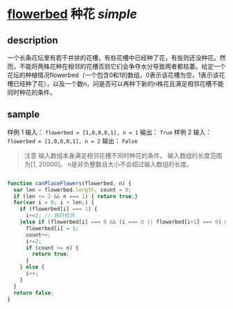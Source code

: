 
# [flowerbed](flowerbed.md) 种花 _simple_

## description

一个长条花坛里有若干并排的花槽，有些花槽中已经种了花，有些则还没种花。然而，不能将两株花种在相邻的花槽否则它们会争夺水分导致两者都枯萎。给定一个花坛的种植情况flowerbed（一个包含0和1的数组，0表示该花槽为空，1表示该花槽已经种了花），以及一个数n，问是否可以再种下新的n株花且满足相邻花槽不能同时种花的条件。

## sample

样例 1
输入： `flowerbed = [1,0,0,0,1], n = 1`
输出： `True`
样例 2
输入： `flowerbed = [1,0,0,0,1], n = 2`
输出： `False`
>注意
输入数组本身满足相邻花槽不同时种花的条件。
输入数组的长度范围为[1, 20000]。
n是非负整数且大小不会超过输入数组的长度。


```js

function canPlaceFlowers(flowerbed, n) {
  var len = flowerbed.length, count = 0;
  if (len <= 2 && n === 1) { return true;}
  for(var i = 0; i < len;) {
    if (flowerbed[i] === 1) {
      i+=2; // 跳跃检测
    }else if (flowerbed[i] === 0 && (i === 0 || flowerbed[i+1] === 0) && (i === len-1 || flowerbed[i-1] === 0)) {
      flowerbed[i] = 1;
      count++;
      i+=2;
      if (count >= n) {
        return true;
      }
    } else {
      i++;
    }
  }
  return false;
}

```
